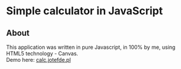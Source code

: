 # Simple calculator in JavaScript
## About
This application was written in pure Javascript, in 100% by me, using HTML5 technology - Canvas.<br />
Demo here: [calc.jotefde.pl](http://calc.jotefde.pl)
